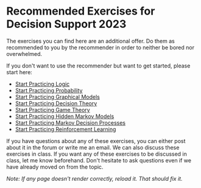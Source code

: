 # Recommended Exercises for Decision Support 2023

The exercises you can find here are an additional offer. Do them as recommended to you by the recommender in order to neither be bored nor overwhelmed.


If you don't want to use the recommender but want to get started, please start here: 
- [Start Practicing Logic](https://github.com/UMdecisionsupport/DecisionSupport2023/blob/main/Logic/Beginner.md)
- [Start Practicing Probability](https://github.com/UMdecisionsupport/DecisionSupport2023/blob/main/Probability/Beginner.md)
- [Start Practicing Graphical Models](https://github.com/UMdecisionsupport/DecisionSupport2023/blob/main/GraphicalModels/Beginner.md)
- [Start Practicing Decision Theory](https://github.com/UMdecisionsupport/DecisionSupport2023/blob/main/DecisionTheory/Beginner.md)
- [Start Practicing Game Theory](https://github.com/UMdecisionsupport/DecisionSupport2023/blob/main/GameTheory/Beginner.md)
- [Start Practicing Hidden Markov Models](https://github.com/UMdecisionsupport/DecisionSupport2023/blob/main/HMMs/Beginner.md)
- [Start Practicing Markov Decision Processes](https://github.com/UMdecisionsupport/DecisionSupport2023/blob/main/MDPs/Beginner.md)
- [Start Practicing Reinforcement Learning](https://github.com/UMdecisionsupport/DecisionSupport2023/blob/main/RL/Beginner.md)

If you have questions about any of these exercises, you can either post about it in the forum or write me an email. We can also discuss these exercises in class. If you want any of these exercises to be discussed in class, let me know beforehand. Don't hesitate to ask questions even if we have already moved on from the topic.

*Note: If any page doesn't render correctly, reload it. That should fix it.*
